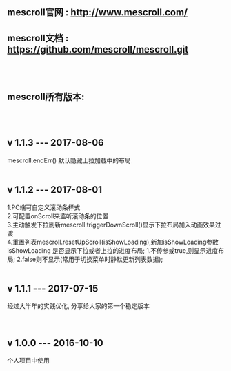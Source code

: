 ## mescroll官网 : http://www.mescroll.com/
## mescroll文档 : https://github.com/mescroll/mescroll.git
<br/>
<br/>

## mescroll所有版本:
<br/>
<br/>

## v 1.1.3 --- 2017-08-06 
mescroll.endErr() 默认隐藏上拉加载中的布局
<br/>
<br/>

## v 1.1.2 --- 2017-08-01 
1.PC端可自定义滚动条样式<br/>
2.可配置onScroll来监听滚动条的位置<br/>
3.主动触发下拉刷新mescroll.triggerDownScroll()显示下拉布局加入动画效果过渡<br/>
4.重置列表mescroll.resetUpScroll(isShowLoading),新加isShowLoading参数<br/>
 isShowLoading 是否显示下拉或者上拉的进度布局; 1.不传参或true,则显示进度布局; 2.false则不显示(常用于切换菜单时静默更新列表数据);
<br/>
<br/>

## v 1.1.1 --- 2017-07-15  
经过大半年的实践优化, 分享给大家的第一个稳定版本  
<br/>
<br/>

## v 1.0.0 --- 2016-10-10  
个人项目中使用